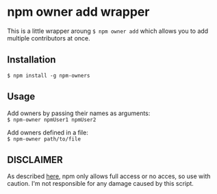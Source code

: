 # npm owner add wrapper

This is a little wrapper aroung `$ npm owner add` which allows you to add multiple contributors
at once.

## Installation
`$ npm install -g npm-owners`

## Usage

Add owners by passing their names as arguments:  
`$ npm-owner npmUser1 npmUser2`

Add owners defined in a file:  
`$ npm-owner path/to/file`


## DISCLAIMER
As described [here](https://docs.npmjs.com/api/owner), npm only allows full access or no acces, so use with caution.
I'm not responsible for any damage caused by this script.
